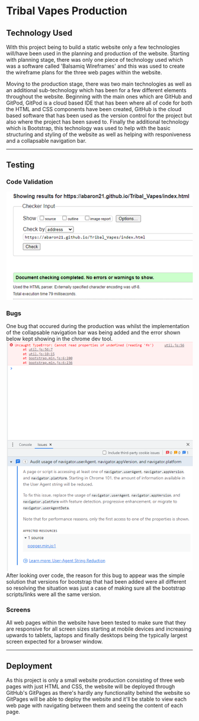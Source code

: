 # Tribal Vapes Production

## Technology Used
With this project being to build a static website only a few technologies will/have been used in the planning and production of the website. Starting with planning stage, there was only one piece of technology used which was a software called 'Balsamiq Wireframes' and this was used to create the wireframe plans for the three web pages within the website.

Moving to the production stage, there was two main technologies as well as an additional sub-technology which has been for a few different elements throughout the website. Beginning with the main ones which are GitHub and GitPod, GitPod is a cloud based IDE that has been where all of code for both the HTML and CSS components have been created, GitHub is the cloud based software that has been used as the version control for the project but also where the project has been saved to. Finally the additional technology which is Bootstrap, this technology was used to help with the basic structuring and styling of the website as well as helping with responiveness and a collapsable navigation bar.

----
## Testing
### Code Validation
![code_validated](assets/images/code-validation.PNG)

### Bugs
One bug that occured during the production was whilst the implementation of the collapsable navigation bar was being added and the error shown below kept showing in the chrome dev tool.
![fixed_bug](assets/images/snippet.PNG)
After looking over code, the reason for this bug to appear was the simple solution that versions for bootstrap that had been added were all different so resolving the situation was just a case of making sure all the bootstrap scripts/links were all the same version.

### Screens
All web pages within the website have been tested to make sure that they are responsive for all screen sizes starting at mobile devices and increasing upwards to tablets, laptops and finally desktops being the typically largest screen expected for a browser window.

----
## Deployment
As this project is only a small website production consisting of three web pages with just HTML and CSS, the website will be deployed through GitHub's GitPages as there's hardly any functionality behind the website so GitPages will be able to deploy the website and it'll be stable to view each web page with navigating between them and seeing the content of each page.